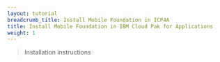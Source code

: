 ```yaml
---
layout: tutorial
breadcrumb_title: Install Mobile Foundation in ICP4A
title: Install Mobile Foundation in IBM Cloud Pak for Applications
weight: 1
---
```

<!-- NLS_CHARSET=UTF-8 -->
> Installation instructions 
